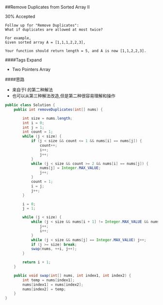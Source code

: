 ##Remove Duplicates from Sorted Array II

30% Accepted

	Follow up for "Remove Duplicates":
	What if duplicates are allowed at most twice?

	For example,
	Given sorted array A = [1,1,1,2,2,3],

	Your function should return length = 5, and A is now [1,1,2,2,3].


####Tags Expand
- Two Pointers Array

####思路
- 来自于I 的第二种解法
- 也可以从第三种解法改造,但是第二种很容易理解和操作

```java
public class Solution {
    public int removeDuplicates(int[] nums) {

        int size = nums.length;
        int i = 0;
        int j = 1;
        int count = 1;
        while (j < size) {
            if (j < size && count <= 1 && nums[i] == nums[j]) {
                count++;
                i++;
                j++;
            }
            while (j < size && count >= 2 && nums[i] == nums[j]) {
                nums[j] = Integer.MAX_VALUE;
                j++;
            }
            count = 1;
            i = j;
            j++;
        }

        i = 0;
        j = 1;

        while (j < size) {
            while (j < size && nums[i + 1] != Integer.MAX_VALUE && nums[j] != Integer.MAX_VALUE) {
                j++;
                i++;
            }
            while (j < size && nums[j] == Integer.MAX_VALUE) j++;
            if (j >= size) break;
            swap(nums, ++i, j++);
        }

        return i + 1;
    }

    public void swap(int[] nums, int index1, int index2) {
        int temp = nums[index1];
        nums[index1] = nums[index2];
        nums[index2] = temp;
    }
}
```
